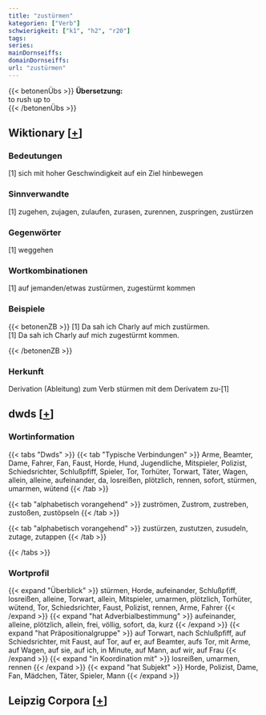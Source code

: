 ```yaml
---
title: "zustürmen"
kategorien: ["Verb"]
schwierigkeit: ["k1", "h2", "r20"]
tags:
series:
mainDornseiffs:
domainDornseiffs:
url: "zustürmen"
---
```


{{< betonenÜbs >}}
**Übersetzung:**  
to rush up to  
{{< /betonenÜbs >}}

## Wiktionary [[+](https://de.wiktionary.org/wiki/zustürmen)]

### Bedeutungen
[1] sich mit hoher Geschwindigkeit auf ein Ziel hinbewegen  

### Sinnverwandte
[1] zugehen, zujagen, zulaufen, zurasen, zurennen, zuspringen, zustürzen  

### Gegenwörter
[1] weggehen  

### Wortkombinationen
[1] auf jemanden/etwas zustürmen, zugestürmt kommen  

### Beispiele
{{< betonenZB >}}
[1] Da sah ich Charly auf mich zustürmen.  
[1] Da sah ich Charly auf mich zugestürmt kommen.  

{{< /betonenZB >}}
### Herkunft
Derivation (Ableitung) zum Verb stürmen mit dem Derivatem zu-[1]  



## dwds [[+](https://www.dwds.de/wb/zustürmen)]

### Wortinformation
{{< tabs "Dwds" >}}
{{< tab "Typische Verbindungen" >}}
Arme, Beamter, Dame, Fahrer, Fan, Faust, Horde, Hund, Jugendliche, Mitspieler, Polizist, Schiedsrichter, Schlußpfiff, Spieler, Tor, Torhüter, Torwart, Täter, Wagen, allein, alleine, aufeinander, da, losreißen, plötzlich, rennen, sofort, stürmen, umarmen, wütend
{{< /tab >}}

{{< tab "alphabetisch vorangehend" >}}
zuströmen, Zustrom, zustreben, zustoßen, zustöpseln
{{< /tab >}}

{{< tab "alphabetisch vorangehend" >}}
zustürzen, zustutzen, zusudeln, zutage, zutappen
{{< /tab >}}

{{< /tabs >}}

### Wortprofil
{{< expand "Überblick" >}} stürmen, Horde, aufeinander, Schlußpfiff, losreißen, alleine, Torwart, allein, Mitspieler, umarmen, plötzlich, Torhüter, wütend, Tor, Schiedsrichter, Faust, Polizist, rennen, Arme, Fahrer {{< /expand >}}
{{< expand "hat Adverbialbestimmung" >}} aufeinander, alleine, plötzlich, allein, frei, völlig, sofort, da, kurz {{< /expand >}}
{{< expand "hat Präpositionalgruppe" >}} auf Torwart, nach Schlußpfiff, auf Schiedsrichter, mit Faust, auf Tor, auf er, auf Beamter, aufs Tor, mit Arme, auf Wagen, auf sie, auf ich, in Minute, auf Mann, auf wir, auf Frau {{< /expand >}}
{{< expand "in Koordination mit" >}} losreißen, umarmen, rennen {{< /expand >}}
{{< expand "hat Subjekt" >}} Horde, Polizist, Dame, Fan, Mädchen, Täter, Spieler, Mann {{< /expand >}}

## Leipzig Corpora [[+](https://corpora.uni-leipzig.de/en/res?word=zustürmen&corpusId=deu_newscrawl-public_2018)]

